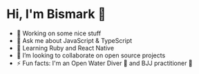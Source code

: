 # Hi, I'm Bismark :wave:

- 🔭 Working on some nice stuff
- 💬 Ask me about JavaScript & TypeScript
- 🌱 Learning Ruby and React Native
- 👷 I’m looking to collaborate on open source projects
- ⚡ Fun facts: I'm an Open Water Diver 🤿 and BJJ practitioner 🥋

